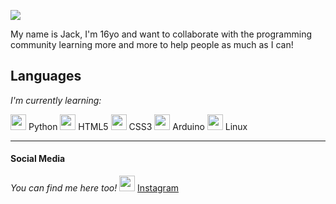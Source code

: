 ![](https://media.giphy.com/media/NaJBTlPINYNcFmPLrP/giphy.gif)

My name is Jack, I'm 16yo and want to collaborate with the programming community learning more and more to help people as much as I can!



## Languages
*I'm currently learning:*

<img src="https://cdn.jsdelivr.net/gh/devicons/devicon/icons/python/python-original.svg" width="25"/> Python 
<img src="https://cdn.jsdelivr.net/gh/devicons/devicon/icons/html5/html5-original.svg" width="25"/> HTML5 
<img src="https://cdn.jsdelivr.net/gh/devicons/devicon/icons/css3/css3-original.svg" width="25"/> CSS3
<img src="https://cdn.jsdelivr.net/gh/devicons/devicon/icons/arduino/arduino-original.svg" width="25"/> Arduino
<img src="https://cdn.jsdelivr.net/gh/devicons/devicon/icons/linux/linux-original.svg" width="25"/> Linux

---

#### Social Media
*You can find me here too!*
<img src="/instalogo.svg" width="25"/> [Instagram](https://www.instagram.com/jack.abobora/)
          

<!--
**User7558/User7558** is a ✨ _special_ ✨ repository because its `README.md` (this file) appears on your GitHub profile.

Here are some ideas to get you started:

- 🔭 I’m currently working on ...
- 🌱 I’m currently learning ...
- 👯 I’m looking to collaborate on ...
- 🤔 I’m looking for help with ...
- 💬 Ask me about ...
- 📫 How to reach me: ...
- 😄 Pronouns: ...
- ⚡ Fun fact: ...
-->
